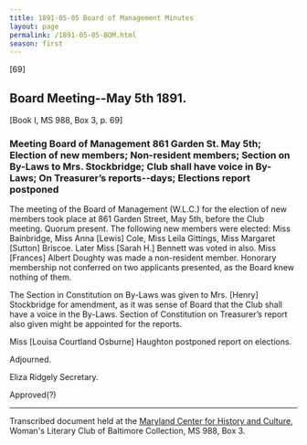 ```yaml
---
title: 1891-05-05 Board of Management Minutes
layout: page
permalink: /1891-05-05-BOM.html
season: first
---
```


<style>
    #maincontent{
        font-size:1.4em;
    }
</style>
[69]

## Board Meeting--May 5th 1891.
[Book I, MS 988, Box 3, p. 69]

### Meeting Board of Management 861 Garden St. May 5th; Election of new members; Non-resident members; Section on By-Laws to Mrs. Stockbridge; Club shall have voice in By-Laws; On Treasurer’s reports--days; Elections report postponed

The meeting of the Board of Management (W.L.C.) for the election of new members took place at 861 Garden Street, May 5th, before the Club meeting. Quorum present. The following new members were elected: Miss Bainbridge, Miss Anna [Lewis] Cole, Miss Leila Gittings, Miss Margaret [Sutton] Briscoe. Later Miss [Sarah H.] Bennett was voted in also. Miss [Frances] Albert Doughty was made a non-resident member. Honorary membership not conferred on two applicants presented, as the Board knew nothing of them.

The Section in Constitution on By-Laws was given to Mrs. [Henry] Stockbridge for amendment, as it was sense of Board that the Club shall have a voice in the By-Laws. Section of Constitution on Treasurer’s report also given might be appointed for the reports.

Miss [Louisa Courtland Osburne] Haughton postponed report on elections.

Adjourned.

Eliza Ridgely
Secretary.

Approved(?)

<hr>

Transcribed document held at the [Maryland Center for History and Culture](http://mdhs.org/), Woman's Literary Club of Baltimore Collection, MS 988, Box 3. 